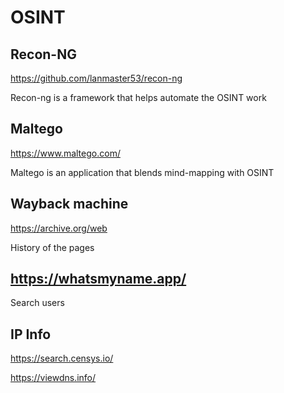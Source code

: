 # OSINT

## Recon-NG
https://github.com/lanmaster53/recon-ng

Recon-ng is a framework that helps automate the OSINT work

## Maltego 
https://www.maltego.com/

Maltego is an application that blends mind-mapping with OSINT

## Wayback machine
https://archive.org/web

History of the pages 

## https://whatsmyname.app/

Search users

## IP Info

https://search.censys.io/

https://viewdns.info/
